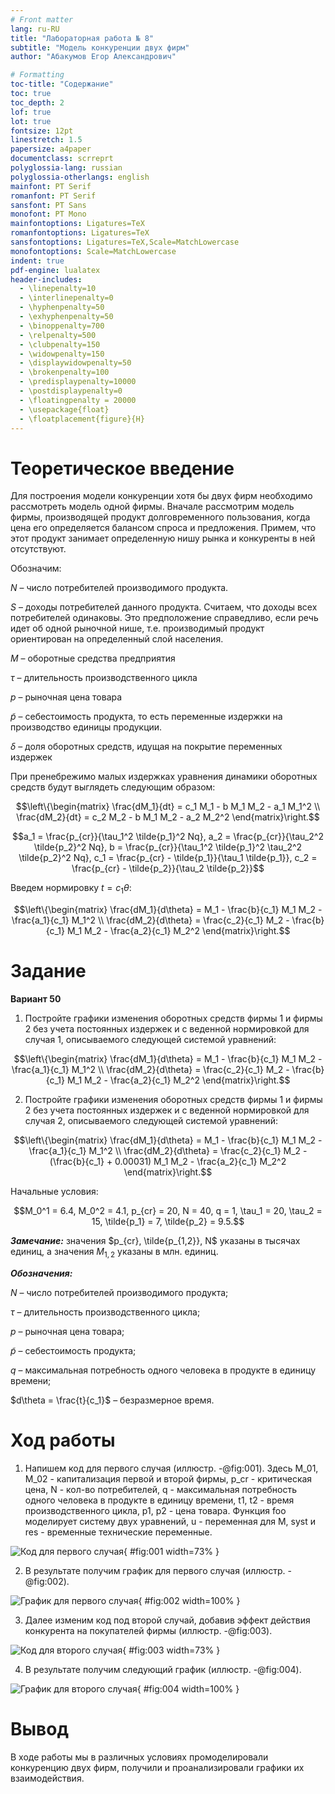 ```yaml
---
# Front matter
lang: ru-RU
title: "Лабораторная работа № 8"
subtitle: "Модель конкуренции двух фирм"
author: "Абакумов Егор Александрович"

# Formatting
toc-title: "Содержание"
toc: true
toc_depth: 2
lof: true
lot: true
fontsize: 12pt
linestretch: 1.5
papersize: a4paper
documentclass: scrreprt
polyglossia-lang: russian
polyglossia-otherlangs: english
mainfont: PT Serif
romanfont: PT Serif
sansfont: PT Sans
monofont: PT Mono
mainfontoptions: Ligatures=TeX
romanfontoptions: Ligatures=TeX
sansfontoptions: Ligatures=TeX,Scale=MatchLowercase
monofontoptions: Scale=MatchLowercase
indent: true
pdf-engine: lualatex
header-includes:
  - \linepenalty=10
  - \interlinepenalty=0
  - \hyphenpenalty=50
  - \exhyphenpenalty=50
  - \binoppenalty=700
  - \relpenalty=500
  - \clubpenalty=150
  - \widowpenalty=150
  - \displaywidowpenalty=50
  - \brokenpenalty=100
  - \predisplaypenalty=10000
  - \postdisplaypenalty=0
  - \floatingpenalty = 20000
  - \usepackage{float}
  - \floatplacement{figure}{H}
---
```


# Теоретическое введение

Для построения модели конкуренции хотя бы двух фирм необходимо рассмотреть модель одной фирмы. Вначале рассмотрим модель фирмы, производящей продукт долговременного пользования, когда цена его определяется балансом спроса и предложения. Примем, что этот продукт занимает определенную нишу рынка и конкуренты в ней отсутствуют.

Обозначим:

$N$ – число потребителей производимого продукта.

$S$ – доходы потребителей данного продукта. Считаем, что доходы всех потребителей одинаковы. Это предположение справедливо, если речь идет об одной рыночной нише, т.е. производимый продукт ориентирован на определенный слой населения.

$M$ – оборотные средства предприятия

$\tau$ – длительность производственного цикла

$p$ – рыночная цена товара

$\tilde{p}$ – себестоимость продукта, то есть переменные издержки на производство единицы продукции.

$\delta$ – доля оборотных средств, идущая на покрытие переменных издержек

При пренебрежимо малых издержках уравнения динамики оборотных средств будут выглядеть следующим образом:

$$\left\{\begin{matrix} \frac{dM_1}{dt} = c_1 M_1 - b M_1 M_2 - a_1 M_1^2 \\ \frac{dM_2}{dt} = c_2 M_2 - b M_1 M_2 - a_2 M_2^2 \end{matrix}\right.$$

$$a_1 = \frac{p_{cr}}{\tau_1^2 \tilde{p_1}^2 Nq}, a_2 = \frac{p_{cr}}{\tau_2^2 \tilde{p_2}^2 Nq}, b = \frac{p_{cr}}{\tau_1^2 \tilde{p_1}^2 \tau_2^2 \tilde{p_2}^2 Nq}, c_1 = \frac{p_{cr} - \tilde{p_1}}{\tau_1 \tilde{p_1}}, c_2 = \frac{p_{cr} - \tilde{p_2}}{\tau_2 \tilde{p_2}}$$

Введем нормировку $t = c_1 \theta$:

$$\left\{\begin{matrix} \frac{dM_1}{d\theta} = M_1 - \frac{b}{c_1} M_1 M_2 - \frac{a_1}{c_1} M_1^2 \\ \frac{dM_2}{d\theta} = \frac{c_2}{c_1} M_2 - \frac{b}{c_1} M_1 M_2 - \frac{a_2}{c_1} M_2^2 \end{matrix}\right.$$

# Задание

**Вариант 50**

1. Постройте графики изменения оборотных средств фирмы 1 и фирмы 2 без учета постоянных издержек и с веденной нормировкой для случая 1, описываемого следующей системой уравнений:

$$\left\{\begin{matrix} \frac{dM_1}{d\theta} = M_1 - \frac{b}{c_1} M_1 M_2 - \frac{a_1}{c_1} M_1^2 \\ \frac{dM_2}{d\theta} = \frac{c_2}{c_1} M_2 - \frac{b}{c_1} M_1 M_2 - \frac{a_2}{c_1} M_2^2 \end{matrix}\right.$$

2. Постройте графики изменения оборотных средств фирмы 1 и фирмы 2 без учета постоянных издержек и с веденной нормировкой для случая 2, описываемого следующей системой уравнений:

$$\left\{\begin{matrix} \frac{dM_1}{d\theta} = M_1 - \frac{b}{c_1} M_1 M_2 - \frac{a_1}{c_1} M_1^2 \\ \frac{dM_2}{d\theta} = \frac{c_2}{c_1} M_2 - (\frac{b}{c_1} + 0.00031) M_1 M_2 - \frac{a_2}{c_1} M_2^2 \end{matrix}\right.$$

Начальные условия:

$$M_0^1 = 6.4, M_0^2 = 4.1, p_{cr} = 20, N = 40, q = 1, \tau_1 = 20, \tau_2 = 15, \tilde{p_1} = 7, \tilde{p_2} = 9.5.$$

***Замечание:*** значения $p_{cr}, \tilde{p_{1,2}}, N$ указаны в тысячах единиц, а значения $M_{1,2}$ указаны в млн. единиц.

***Обозначения:*** 

$N$ – число потребителей производимого продукта; 

$\tau$ – длительность производственного цикла; 

$p$ – рыночная цена товара;

$\tilde{p}$ – себестоимость продукта;

$q$ – максимальная потребность одного человека в продукте в единицу времени;

$d\theta = \frac{t}{c_1}$ – безразмерное время.

# Ход работы

1. Напишем код для первого случая (иллюстр. -@fig:001). Здесь M_01, M_02 - капитализация первой и второй фирмы, p_cr - критическая цена, N - кол-во потребителей, q - максимальная потребность одного человека в продукте в единицу времени, t1, t2 - время производственного цикла, p1, p2 - цена товара. Функция foo моделирует систему двух уравнений, u - переменная для M, syst и res - временные технические переменные.

![Код для первого случая](image/report/1.png){ #fig:001 width=73% }

2. В результате получим график для первого случая (иллюстр. -@fig:002).

![График для первого случая](image/report/2.png){ #fig:002 width=100% }

3. Далее изменим код под второй случай, добавив эффект действия конкурента на покупателей фирмы (иллюстр. -@fig:003).

![Код для второго случая](image/report/3.png){ #fig:003 width=73% }

4. В результате получим следующий график (иллюстр. -@fig:004).

![График для второго случая](image/report/4.png){ #fig:004 width=100% }

# Вывод

В ходе работы мы в различных условиях промоделировали конкуренцию двух фирм, получили и проанализировали графики их взаимодействия.